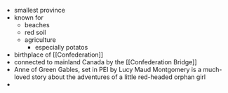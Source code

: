 - smallest province
- known for
	- beaches
	- red soil
	- agriculture
		- especially potatos
- birthplace of [[Confederation]]
- connected to mainland Canada by the [[Confederation Bridge]]
- Anne of Green Gables, set in PEI by Lucy Maud Montgomery is a much-loved story about the adventures of a little red-headed orphan girl
-